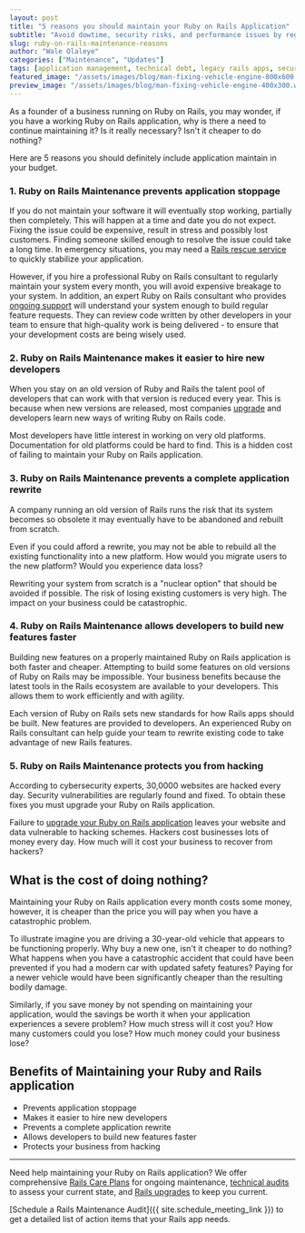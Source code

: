 ```yaml
---
layout: post
title: "5 reasons you should maintain your Ruby on Rails Application"
subtitle: "Avoid dowtime, security risks, and performance issues by regularly maintaining your Ruby on Rails app"
slug: ruby-on-rails-maintenance-reasons
author: "Wale Olaleye"
categories: ["Maintenance", "Updates"]
tags: [application management, technical debt, legacy rails apps, security]
featured_image: "/assets/images/blog/man-fixing-vehicle-engine-800x600.webp"
preview_image: "/assets/images/blog/man-fixing-vehicle-engine-400x300.webp"
---
```


As a founder of a business running on Ruby on Rails, you may wonder, if you have a working Ruby on Rails application, why is there a need to continue maintaining it? Is it really necessary? Isn't it cheaper to do nothing?

Here are 5 reasons you should definitely include application  maintain in your budget.

### 1. Ruby on Rails Maintenance prevents application stoppage

If you do not maintain your software it will eventually stop working, partially then completely. This will happen at a time and date you do not expect. Fixing the issue could be expensive, result in stress and possibly lost customers. Finding someone skilled enough to resolve the issue could take a long time. In emergency situations, you may need a [Rails rescue service](/services/rails_rescue_kit.html) to quickly stabilize your application.

However, if you hire a professional Ruby on Rails consultant to regularly maintain your system every month, you will avoid expensive breakage to your system. In addition, an expert Ruby on Rails consultant who provides [ongoing support](/services/rails_care_plan.html) will understand your system enough to build regular feature requests. They can review code written by other developers in your team to ensure that high-quality work is being delivered - to ensure that your development costs are being wisely used.

### 2. Ruby on Rails Maintenance makes it easier to hire new developers

When you stay on an old version of Ruby and Rails the talent pool of developers that can work with that version is reduced every year. This is because when new versions are released, most companies [upgrade](/services/rails_upgrade_express.html) and developers learn new ways of writing Ruby on Rails code.

Most developers have little interest in working on very old platforms. Documentation for old platforms could be hard to find. This is a hidden cost of failing to maintain your Ruby on Rails application.

### 3. Ruby on Rails Maintenance prevents a complete application rewrite

A company running an old version of Rails runs the risk that its system becomes so obsolete it may eventually have to be abandoned and rebuilt from scratch.

Even if you could afford a rewrite, you may not be able to rebuild all the existing functionality into a new platform. How would you migrate users to the new platform? Would you experience data loss?

Rewriting your system from scratch is a "nuclear option" that should be avoided if possible. The risk of losing existing customers is very high. The impact on your business could be catastrophic.

### 4. Ruby on Rails Maintenance allows developers to build new features faster

Building new features on a properly maintained Ruby on Rails application is both faster and cheaper. Attempting to build some features on old versions of Ruby on Rails may be impossible. Your business benefits because the latest tools in the Rails ecosystem are available to your developers. This allows them to work efficiently and with agility.

Each version of Ruby on Rails sets new standards for how Rails apps should be built. New features are provided to developers. An experienced Ruby on Rails consultant can help guide your team to rewrite existing code to take advantage of new Rails features.

### 5. Ruby on Rails Maintenance protects you from hacking

According to cybersecurity experts, 30,0000 websites are hacked every day. Security vulnerabilities are regularly found and fixed. To obtain these fixes you must upgrade your Ruby on Rails application.

Failure to [upgrade your Ruby on Rails application](/services/rails_upgrade_express.html) leaves your website and data vulnerable to hacking schemes. Hackers cost businesses lots of money every day. How much will it cost your business to recover from hackers?

## What is the cost of doing nothing?

Maintaining your Ruby on Rails application every month costs some money, however, it is cheaper than the price you will pay when you have a catastrophic problem.

To illustrate imagine you are driving a 30-year-old vehicle that appears to be functioning properly. Why buy a new one, isn't it cheaper to do nothing? What happens when you have a catastrophic accident that could have been prevented if you had a modern car with updated safety features? Paying for a newer vehicle would have been significantly cheaper than the resulting bodily damage.

Similarly, if you save money by not spending on maintaining your application, would the savings be worth it when your application experiences a severe problem? How much stress will it cost you? How many customers could you lose? How much money could your business lose?

## Benefits of Maintaining your Ruby and Rails application

- Prevents application stoppage
- Makes it easier to hire new developers
- Prevents a complete application rewrite
- Allows developers to build new features faster
- Protects your business from hacking

---

Need help maintaining your Ruby on Rails application? We offer comprehensive [Rails Care Plans](/services/rails_care_plan.html) for ongoing maintenance, [technical audits](/services/rails_tech_audit.html) to assess your current state, and [Rails upgrades](/services/rails_upgrade_express.html) to keep you current.

[Schedule a Rails Maintenance Audit]({{ site.schedule_meeting_link }}) to get a detailed list of action items that your Rails app needs.


